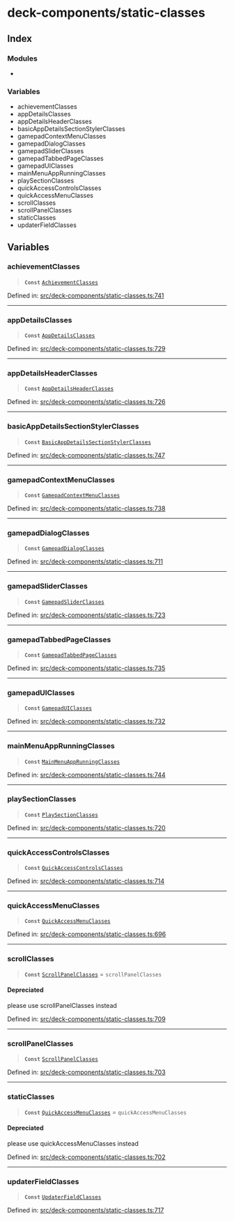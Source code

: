 # deck-components/static-classes

## Index

### Modules

- <internal>

### Variables

- achievementClasses
- appDetailsClasses
- appDetailsHeaderClasses
- basicAppDetailsSectionStylerClasses
- gamepadContextMenuClasses
- gamepadDialogClasses
- gamepadSliderClasses
- gamepadTabbedPageClasses
- gamepadUIClasses
- mainMenuAppRunningClasses
- playSectionClasses
- quickAccessControlsClasses
- quickAccessMenuClasses
- scrollClasses
- scrollPanelClasses
- staticClasses
- updaterFieldClasses

## Variables

### achievementClasses

> **`Const`** [`AchievementClasses`](_internal_#achievementclasses)

Defined in:  [src/deck-components/static-classes.ts:741](https://github.com/SteamDeckHomebrew/decky-frontend-lib/blob/-/src/deck-components/static-classes.ts#L741)

---

### appDetailsClasses

> **`Const`** [`AppDetailsClasses`](_internal_#appdetailsclasses)

Defined in:  [src/deck-components/static-classes.ts:729](https://github.com/SteamDeckHomebrew/decky-frontend-lib/blob/-/src/deck-components/static-classes.ts#L729)

---

### appDetailsHeaderClasses

> **`Const`** [`AppDetailsHeaderClasses`](_internal_#appdetailsheaderclasses)

Defined in:  [src/deck-components/static-classes.ts:726](https://github.com/SteamDeckHomebrew/decky-frontend-lib/blob/-/src/deck-components/static-classes.ts#L726)

---

### basicAppDetailsSectionStylerClasses

> **`Const`** [`BasicAppDetailsSectionStylerClasses`](_internal_#basicappdetailssectionstylerclasses)

Defined in:  [src/deck-components/static-classes.ts:747](https://github.com/SteamDeckHomebrew/decky-frontend-lib/blob/-/src/deck-components/static-classes.ts#L747)

---

### gamepadContextMenuClasses

> **`Const`** [`GamepadContextMenuClasses`](_internal_#gamepadcontextmenuclasses)

Defined in:  [src/deck-components/static-classes.ts:738](https://github.com/SteamDeckHomebrew/decky-frontend-lib/blob/-/src/deck-components/static-classes.ts#L738)

---

### gamepadDialogClasses

> **`Const`** [`GamepadDialogClasses`](_internal_#gamepaddialogclasses)

Defined in:  [src/deck-components/static-classes.ts:711](https://github.com/SteamDeckHomebrew/decky-frontend-lib/blob/-/src/deck-components/static-classes.ts#L711)

---

### gamepadSliderClasses

> **`Const`** [`GamepadSliderClasses`](_internal_#gamepadsliderclasses)

Defined in:  [src/deck-components/static-classes.ts:723](https://github.com/SteamDeckHomebrew/decky-frontend-lib/blob/-/src/deck-components/static-classes.ts#L723)

---

### gamepadTabbedPageClasses

> **`Const`** [`GamepadTabbedPageClasses`](_internal_#gamepadtabbedpageclasses)

Defined in:  [src/deck-components/static-classes.ts:735](https://github.com/SteamDeckHomebrew/decky-frontend-lib/blob/-/src/deck-components/static-classes.ts#L735)

---

### gamepadUIClasses

> **`Const`** [`GamepadUIClasses`](_internal_#gamepaduiclasses)

Defined in:  [src/deck-components/static-classes.ts:732](https://github.com/SteamDeckHomebrew/decky-frontend-lib/blob/-/src/deck-components/static-classes.ts#L732)

---

### mainMenuAppRunningClasses

> **`Const`** [`MainMenuAppRunningClasses`](_internal_#mainmenuapprunningclasses)

Defined in:  [src/deck-components/static-classes.ts:744](https://github.com/SteamDeckHomebrew/decky-frontend-lib/blob/-/src/deck-components/static-classes.ts#L744)

---

### playSectionClasses

> **`Const`** [`PlaySectionClasses`](_internal_#playsectionclasses)

Defined in:  [src/deck-components/static-classes.ts:720](https://github.com/SteamDeckHomebrew/decky-frontend-lib/blob/-/src/deck-components/static-classes.ts#L720)

---

### quickAccessControlsClasses

> **`Const`** [`QuickAccessControlsClasses`](_internal_#quickaccesscontrolsclasses)

Defined in:  [src/deck-components/static-classes.ts:714](https://github.com/SteamDeckHomebrew/decky-frontend-lib/blob/-/src/deck-components/static-classes.ts#L714)

---

### quickAccessMenuClasses

> **`Const`** [`QuickAccessMenuClasses`](_internal_#quickaccessmenuclasses)

Defined in:  [src/deck-components/static-classes.ts:696](https://github.com/SteamDeckHomebrew/decky-frontend-lib/blob/-/src/deck-components/static-classes.ts#L696)

---

### scrollClasses

> **`Const`** [`ScrollPanelClasses`](_internal_#scrollpanelclasses)  = `scrollPanelClasses`

#### Depreciated

please use scrollPanelClasses instead

Defined in:  [src/deck-components/static-classes.ts:709](https://github.com/SteamDeckHomebrew/decky-frontend-lib/blob/-/src/deck-components/static-classes.ts#L709)

---

### scrollPanelClasses

> **`Const`** [`ScrollPanelClasses`](_internal_#scrollpanelclasses)

Defined in:  [src/deck-components/static-classes.ts:703](https://github.com/SteamDeckHomebrew/decky-frontend-lib/blob/-/src/deck-components/static-classes.ts#L703)

---

### staticClasses

> **`Const`** [`QuickAccessMenuClasses`](_internal_#quickaccessmenuclasses)  = `quickAccessMenuClasses`

#### Depreciated

please use quickAccessMenuClasses instead

Defined in:  [src/deck-components/static-classes.ts:702](https://github.com/SteamDeckHomebrew/decky-frontend-lib/blob/-/src/deck-components/static-classes.ts#L702)

---

### updaterFieldClasses

> **`Const`** [`UpdaterFieldClasses`](_internal_#updaterfieldclasses)

Defined in:  [src/deck-components/static-classes.ts:717](https://github.com/SteamDeckHomebrew/decky-frontend-lib/blob/-/src/deck-components/static-classes.ts#L717)
